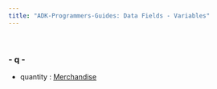 ```yaml
---
title: "ADK-Programmers-Guides: Data Fields - Variables"
---
```


 

### - q -

- quantity : <a href="classvficpl_1_1_merchandise.md#ae71d0341d5fbb7022af6942366d70d2c">Merchandise</a>
